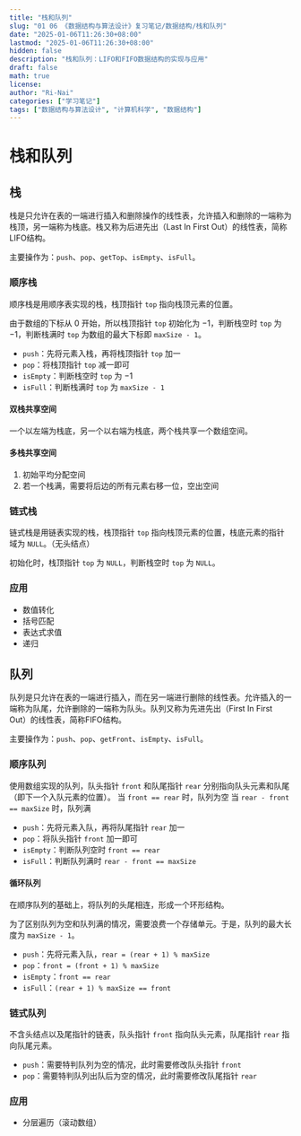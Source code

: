 ```yaml
---
title: "栈和队列"
slug: "01 06 《数据结构与算法设计》复习笔记/数据结构/栈和队列"
date: "2025-01-06T11:26:30+08:00"
lastmod: "2025-01-06T11:26:30+08:00"
hidden: false
description: "栈和队列：LIFO和FIFO数据结构的实现与应用"
draft: false
math: true
license:
author: "Ri-Nai"
categories: ["学习笔记"]
tags: ["数据结构与算法设计", "计算机科学", "数据结构"]
---
```


# 栈和队列
## 栈
栈是只允许在表的一端进行插入和删除操作的线性表，允许插入和删除的一端称为栈顶，另一端称为栈底。栈又称为后进先出（Last In First Out）的线性表，简称LIFO结构。

主要操作为：`push`、`pop`、`getTop`、`isEmpty`、`isFull`。

### 顺序栈
顺序栈是用顺序表实现的栈，栈顶指针 `top` 指向栈顶元素的位置。

由于数组的下标从 $0$ 开始，所以栈顶指针 `top` 初始化为 $-1$，判断栈空时 `top` 为 $-1$，判断栈满时 `top` 为数组的最大下标即 `maxSize - 1`。

- `push`：先将元素入栈，再将栈顶指针 `top` 加一
- `pop`：将栈顶指针 `top` 减一即可
- `isEmpty`：判断栈空时 `top` 为 $-1$
- `isFull`：判断栈满时 `top` 为 `maxSize - 1`

#### 双栈共享空间
一个以左端为栈底，另一个以右端为栈底，两个栈共享一个数组空间。

#### 多栈共享空间
1. 初始平均分配空间
2. 若一个栈满，需要将后边的所有元素右移一位，空出空间

### 链式栈
链式栈是用链表实现的栈，栈顶指针 `top` 指向栈顶元素的位置，栈底元素的指针域为 `NULL`。（无头结点）

初始化时，栈顶指针 `top` 为 `NULL`，判断栈空时 `top` 为 `NULL`。

### 应用
- 数值转化
- 括号匹配
- 表达式求值
- 递归

## 队列
队列是只允许在表的一端进行插入，而在另一端进行删除的线性表。允许插入的一端称为队尾，允许删除的一端称为队头。队列又称为先进先出（First In First Out）的线性表，简称FIFO结构。

主要操作为：`push`、`pop`、`getFront`、`isEmpty`、`isFull`。

### 顺序队列
使用数组实现的队列，队头指针 `front` 和队尾指针 `rear` 分别指向队头元素和队尾（即下一个入队元素的位置）。
当 `front == rear` 时，队列为空
当 `rear - front == maxSize` 时，队列满

- `push`：先将元素入队，再将队尾指针 `rear` 加一
- `pop`：将队头指针 `front` 加一即可
- `isEmpty`：判断队列空时 `front == rear`
- `isFull`：判断队列满时 `rear - front == maxSize`

#### 循环队列
在顺序队列的基础上，将队列的头尾相连，形成一个环形结构。

为了区别队列为空和队列满的情况，需要浪费一个存储单元。于是，队列的最大长度为 `maxSize - 1`。

- `push`：先将元素入队，`rear = (rear + 1) % maxSize`
- `pop`：`front = (front + 1) % maxSize`
- `isEmpty`：`front == rear`
- `isFull`：`(rear + 1) % maxSize == front`

### 链式队列
不含头结点以及尾指针的链表，队头指针 `front` 指向队头元素，队尾指针 `rear` 指向队尾元素。
- `push`：需要特判队列为空的情况，此时需要修改队头指针 `front`
- `pop`：需要特判队列出队后为空的情况，此时需要修改队尾指针 `rear`

### 应用
- 分层遍历（滚动数组）
